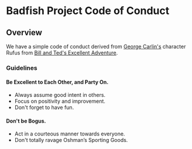 Badfish Project Code of Conduct
===============================

## Overview
We have a simple code of conduct derived from [George Carlin's](https://en.wikipedia.org/wiki/George_Carlin) character Rufus from [Bill and Ted's Excellent Adventure](https://en.wikipedia.org/wiki/Bill_%26_Ted%27s_Excellent_Adventure).

### Guidelines

#### Be Excellent to Each Other, and Party On.
* Always assume good intent in others.
* Focus on positivity and improvement.
* Don't forget to have fun.

#### Don't be Bogus.
* Act in a courteous manner towards everyone.
* Don't totally ravage Oshman’s Sporting Goods.

